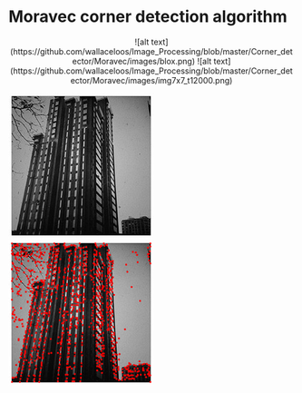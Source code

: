 
# Moravec corner detection algorithm
<p align="center">
![alt text](https://github.com/wallaceloos/Image_Processing/blob/master/Corner_detector/Moravec/images/blox.png)
![alt text](https://github.com/wallaceloos/Image_Processing/blob/master/Corner_detector/Moravec/images/img7x7_t12000.png)
</p>

![alt text](https://github.com/wallaceloos/Image_Processing/blob/master/Corner_detector/Moravec/images/predio.jpg)
![alt text](https://github.com/wallaceloos/Image_Processing/blob/master/Corner_detector/Moravec/images/img3x3_t850.png)
